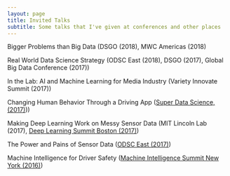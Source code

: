 ```yaml
---
layout: page
title: Invited Talks
subtitle: Some talks that I've given at conferences and other places
---
```

<script>
  (function(i,s,o,g,r,a,m){i['GoogleAnalyticsObject']=r;i[r]=i[r]||function(){
  (i[r].q=i[r].q||[]).push(arguments)},i[r].l=1*new Date();a=s.createElement(o),
  m=s.getElementsByTagName(o)[0];a.async=1;a.src=g;m.parentNode.insertBefore(a,m)
  })(window,document,'script','https://www.google-analytics.com/analytics.js','ga');

  ga('create', 'UA-82391879-1', 'auto');
  ga('send', 'pageview');

</script>


Bigger Problems than Big Data (DSGO (2018), MWC Americas (2018)

Real World Data Science Strategy (ODSC East (2018), DSGO (2017), Global Big Data Conference (2017))

In the Lab: AI and Machine Learning for Media Industry (Variety Innovate Summit (2017))

Changing Human Behavior Through a Driving App ([Super Data Science, (2017)](https://soundcloud.com/superdatascience/sds-059-changing-human-behaviour-through-a-driving-app)))

Making Deep Learning Work on Messy Sensor Data (MIT Lincoln Lab (2017), [Deep Learning Summit Boston (2017)](https://www.youtube.com/watch?v=3Focs88C-so))

The Power and Pains of Sensor Data ([ODSC East (2017)](https://www.youtube.com/watch?list=PLB2SCq-tZtVkquR6O15BtcOdfZotXV5y_&v=1QuqOIFsaj4))

Machine Intelligence for Driver Safety ([Machine Intelligence Summit New York (2016)](https://www.youtube.com/watch?v=DIPY-RhgeTA))



